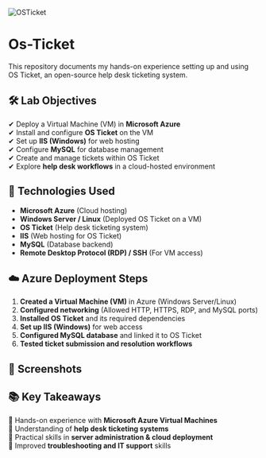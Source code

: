 ![OSTicket](https://github.com/user-attachments/assets/41ff652a-befe-4f99-a1b3-e86b7955eeb9)
# Os-Ticket
This repository documents my hands-on experience setting up and using OS Ticket, an open-source help desk ticketing system.

## 🛠️ Lab Objectives  
✔ Deploy a Virtual Machine (VM) in **Microsoft Azure**  
✔ Install and configure **OS Ticket** on the VM  
✔ Set up **IIS (Windows)** for web hosting  
✔ Configure **MySQL** for database management  
✔ Create and manage tickets within OS Ticket  
✔ Explore **help desk workflows** in a cloud-hosted environment  

## 🔧 Technologies Used  
- **Microsoft Azure** (Cloud hosting)  
- **Windows Server / Linux** (Deployed OS Ticket on a VM)  
- **OS Ticket** (Help desk ticketing system)  
- **IIS** (Web hosting for OS Ticket)  
- **MySQL** (Database backend)  
- **Remote Desktop Protocol (RDP) / SSH** (For VM access)  

## ☁️ Azure Deployment Steps  
1. **Created a Virtual Machine (VM)** in Azure (Windows Server/Linux)  
2. **Configured networking** (Allowed HTTP, HTTPS, RDP, and MySQL ports)  
3. **Installed OS Ticket** and its required dependencies  
4. **Set up IIS (Windows)** for web access  
5. **Configured MySQL database** and linked it to OS Ticket  
6. **Tested ticket submission and resolution workflows**  

## 📸 Screenshots  
  

## 📚 Key Takeaways  
📌 Hands-on experience with **Microsoft Azure Virtual Machines**  
📌 Understanding of **help desk ticketing systems**  
📌 Practical skills in **server administration & cloud deployment**  
📌 Improved **troubleshooting and IT support** skills 
